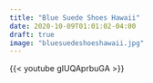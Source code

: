 ```yaml
---
title: "Blue Suede Shoes Hawaii"
date: 2020-10-09T01:01:02-04:00
draft: true
image: "bluesuedeshoeshawaii.jpg"
---
```


{{< youtube gIUQAprbuGA >}}

